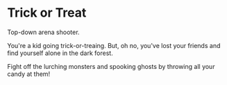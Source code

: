 # Trick or Treat

Top-down arena shooter.

You're a kid going trick-or-treaing. But, oh no, you've lost your friends and find yourself alone in the dark forest.

Fight off the lurching monsters and spooking ghosts by throwing all your candy at them!


